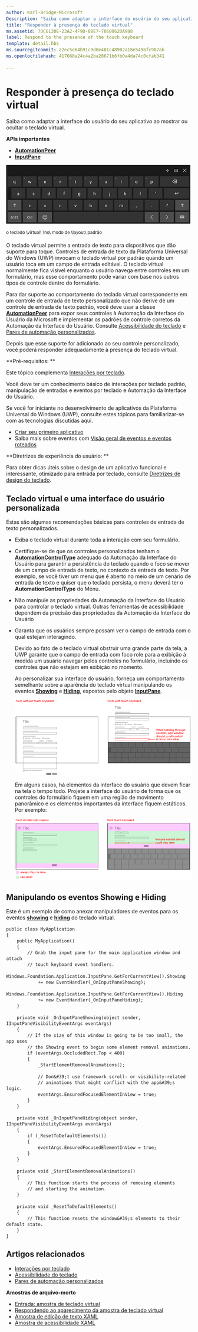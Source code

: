 ```yaml
---
author: Karl-Bridge-Microsoft
Description: "Saiba como adaptar a interface do usuário do seu aplicativo ao mostrar ou ocultar o teclado virtual."
title: "Responder à presença do teclado virtual"
ms.assetid: 70C6130E-23A2-4F9D-88E7-7060062DA988
label: Respond to the presence of the touch keyboard
template: detail.hbs
ms.sourcegitcommit: a2ec5e64b91c9d0e401c48902a18e5496fc987ab
ms.openlocfilehash: 417668a24c4a2ba28671b6fb0a4da74c0cfab341

---
```


# Responder à presença do teclado virtual

Saiba como adaptar a interface do usuário do seu aplicativo ao mostrar ou ocultar o teclado virtual.


**APIs importantes**

-   [**AutomationPeer**](https://msdn.microsoft.com/library/windows/apps/br209185)
-   [**InputPane**](https://msdn.microsoft.com/library/windows/apps/br242255)



![o teclado virtual no modo de layout padrão](images/touchkeyboard-standard.png)

<sup>o teclado \\virtual\\ \\no\\ modo de \\layout\\ padrão</sup>

O teclado virtual permite a entrada de texto para dispositivos que dão suporte para toque. Controles de entrada de texto da Plataforma Universal do Windows (UWP) invocam o teclado virtual por padrão quando um usuário toca em um campo de entrada editável. O teclado virtual normalmente fica visível enquanto o usuário navega entre controles em um formulário, mas esse comportamento pode variar com base nos outros tipos de controle dentro do formulário.

Para dar suporte ao comportamento do teclado virtual correspondente em um controle de entrada de texto personalizado que não derive de um controle de entrada de texto padrão, você deve usar a classe [**AutomationPeer**](https://msdn.microsoft.com/library/windows/apps/br209185) para expor seus controles à Automação da Interface do Usuário da Microsoft e implementar os padrões de controle corretos da Automação da Interface do Usuário. Consulte [Acessibilidade do teclado](https://msdn.microsoft.com/library/windows/apps/mt244347) e [Pares de automação personalizados](https://msdn.microsoft.com/library/windows/apps/mt297667).

Depois que esse suporte for adicionado ao seu controle personalizado, você poderá responder adequadamente à presença do teclado virtual.

**Pré-requisitos:  **

Este tópico complementa [Interações por teclado](keyboard-interactions.md).

Você deve ter um conhecimento básico de interações por teclado padrão, manipulação de entradas e eventos por teclado e Automação da Interface do Usuário.

Se você for iniciante no desenvolvimento de aplicativos da Plataforma Universal do Windows (UWP), consulte estes tópicos para familiarizar-se com as tecnologias discutidas aqui.

-   [Criar seu primeiro aplicativo](https://msdn.microsoft.com/library/windows/apps/bg124288)
-   Saiba mais sobre eventos com [Visão geral de eventos e eventos roteados](https://msdn.microsoft.com/library/windows/apps/mt185584)

**Diretrizes de experiência do usuário:  **

Para obter dicas úteis sobre o design de um aplicativo funcional e interessante, otimizado para entrada por teclado, consulte [Diretrizes de design do teclado](https://msdn.microsoft.com/library/windows/apps/hh972345).

## Teclado virtual e uma interface do usuário personalizada


Estas são algumas recomendações básicas para controles de entrada de texto personalizados.

-   Exiba o teclado virtual durante toda a interação com seu formulário.

-   Certifique-se de que os controles personalizados tenham o [**AutomationControlType**](https://msdn.microsoft.com/library/windows/apps/br209182) adequado da Automação da Interface do Usuário para garantir a persistência do teclado quando o foco se mover de um campo de entrada de texto, no contexto da entrada de texto. Por exemplo, se você tiver um menu que é aberto no meio de um cenário de entrada de texto e quiser que o teclado persista, o menu deverá ter o **AutomationControlType** do Menu.

-   Não manipule as propriedades da Automação da Interface do Usuário para controlar o teclado virtual. Outras ferramentas de acessibilidade dependem da precisão das propriedades da Automação da Interface do Usuário

-   Garanta que os usuários sempre possam ver o campo de entrada com o qual estejam interagindo.

    Devido ao fato de o teclado virtual obstruir uma grande parte da tela, a UWP garante que o campo de entrada com foco role para a exibição à medida um usuário navegar pelos controles no formulário, incluindo os controles que não estejam em exibição no momento.

    Ao personalizar sua interface do usuário, forneça um comportamento semelhante sobre a aparência do teclado virtual manipulando os eventos [**Showing**](https://msdn.microsoft.com/library/windows/apps/br242262) e [**Hiding**](https://msdn.microsoft.com/library/windows/apps/br242260), expostos pelo objeto [**InputPane**](https://msdn.microsoft.com/library/windows/apps/br242255).

    ![um formulário com e sem o teclado virtual em exibição](images/touch-keyboard-pan1.png)

    Em alguns casos, há elementos da interface do usuário que devem ficar na tela o tempo todo. Projete a interface do usuário de forma que os controles do formulário fiquem em uma região de movimento panorâmico e os elementos importantes da interface fiquem estáticos. Por exemplo:

    ![um formulário que contém áreas que devem ser sempre exibidas](images/touch-keyboard-pan2.png)

## Manipulando os eventos Showing e Hiding


Este é um exemplo de como anexar manipuladores de eventos para os eventos [**showing**](https://msdn.microsoft.com/library/windows/apps/br242262) e [**hiding**](https://msdn.microsoft.com/library/windows/apps/br242260) do teclado virtual.

```CSharp
public class MyApplication
{
    public MyApplication()
    {
        // Grab the input pane for the main application window and attach
        // touch keyboard event handlers.
        Windows.Foundation.Application.InputPane.GetForCurrentView().Showing  
            += new EventHandler(_OnInputPaneShowing);
        Windows.Foundation.Application.InputPane.GetForCurrentView().Hiding 
            += new EventHandler(_OnInputPaneHiding);
    }

    private void _OnInputPaneShowing(object sender, IInputPaneVisibilityEventArgs eventArgs)
    {
        // If the size of this window is going to be too small, the app uses 
        // the Showing event to begin some element removal animations.
        if (eventArgs.OccludedRect.Top < 400)
        {
            _StartElementRemovalAnimations();

            // Don&#39;t use framework scroll- or visibility-related 
            // animations that might conflict with the app&#39;s logic.
            eventArgs.EnsuredFocusedElementInView = true; 
        }
    }

    private void _OnInputPaneHiding(object sender, IInputPaneVisibilityEventArgs eventArgs)
    {
        if (_ResetToDefaultElements())
        {
            eventArgs.EnsuredFocusedElementInView = true; 
        }
    }

    private void _StartElementRemovalAnimations()
    {
        // This function starts the process of removing elements 
        // and starting the animation.
    }

    private void _ResetToDefaultElements()
    {
        // This function resets the window&#39;s elements to their default state.
    }
}
```

## Artigos relacionados

* [Interações por teclado](keyboard-interactions.md)
* [Acessibilidade do teclado](https://msdn.microsoft.com/library/windows/apps/mt244347)
* [Pares de automação personalizados](https://msdn.microsoft.com/library/windows/apps/mt297667)


**Amostras de arquivo-morto**
* [Entrada: amostra de teclado virtual](http://go.microsoft.com/fwlink/p/?linkid=246019)
* [Respondendo ao aparecimento da amostra de teclado virtual](http://go.microsoft.com/fwlink/p/?linkid=231633)
* [Amostra de edição de texto XAML](http://go.microsoft.com/fwlink/p/?LinkID=251417)
* [Amostra de acessibilidade XAML](http://go.microsoft.com/fwlink/p/?linkid=238570)
 

 







<!--HONumber=Jun16_HO5-->


